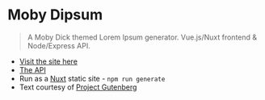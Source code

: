 # Moby Dipsum

> A Moby Dick themed Lorem Ipsum generator.
> Vue.js/Nuxt frontend & Node/Express API.

- [Visit the site here](https://moby-dick-lorem-ipsum.chris-snowden.me)
- [The API](https://github.com/Recidvst/moby-dick-lorem-ipsum-api)
- Run as a [Nuxt](https://github.com/nuxt/nuxt.js) static site - `npm run generate`
- Text courtesy of [Project Gutenberg](https://www.gutenberg.org/ebooks/2701)
